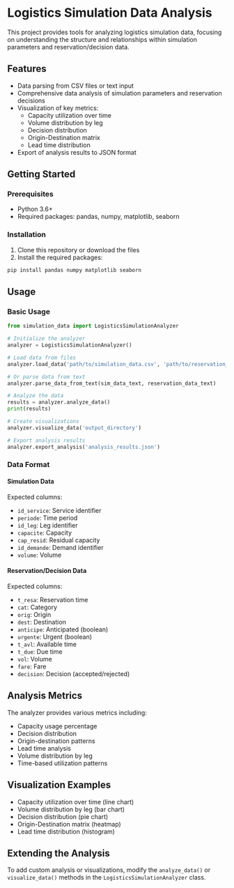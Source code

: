 # Logistics Simulation Data Analysis

This project provides tools for analyzing logistics simulation data, focusing on understanding the structure and relationships within simulation parameters and reservation/decision data.

## Features

- Data parsing from CSV files or text input
- Comprehensive data analysis of simulation parameters and reservation decisions
- Visualization of key metrics:
  - Capacity utilization over time
  - Volume distribution by leg
  - Decision distribution
  - Origin-Destination matrix
  - Lead time distribution
- Export of analysis results to JSON format

## Getting Started

### Prerequisites

- Python 3.6+
- Required packages: pandas, numpy, matplotlib, seaborn

### Installation

1. Clone this repository or download the files
2. Install the required packages:

```bash
pip install pandas numpy matplotlib seaborn
```

## Usage

### Basic Usage

```python
from simulation_data import LogisticsSimulationAnalyzer

# Initialize the analyzer
analyzer = LogisticsSimulationAnalyzer()

# Load data from files
analyzer.load_data('path/to/simulation_data.csv', 'path/to/reservation_data.csv')

# Or parse data from text
analyzer.parse_data_from_text(sim_data_text, reservation_data_text)

# Analyze the data
results = analyzer.analyze_data()
print(results)

# Create visualizations
analyzer.visualize_data('output_directory')

# Export analysis results
analyzer.export_analysis('analysis_results.json')
```

### Data Format

#### Simulation Data
Expected columns:
- `id_service`: Service identifier
- `periode`: Time period
- `id_leg`: Leg identifier
- `capacite`: Capacity
- `cap_resid`: Residual capacity
- `id_demande`: Demand identifier
- `volume`: Volume

#### Reservation/Decision Data
Expected columns:
- `t_resa`: Reservation time
- `cat`: Category
- `orig`: Origin
- `dest`: Destination
- `anticipe`: Anticipated (boolean)
- `urgente`: Urgent (boolean)
- `t_avl`: Available time
- `t_due`: Due time
- `vol`: Volume
- `fare`: Fare
- `decision`: Decision (accepted/rejected)

## Analysis Metrics

The analyzer provides various metrics including:
- Capacity usage percentage
- Decision distribution
- Origin-destination patterns
- Lead time analysis
- Volume distribution by leg
- Time-based utilization patterns

## Visualization Examples

- Capacity utilization over time (line chart)
- Volume distribution by leg (bar chart)
- Decision distribution (pie chart)
- Origin-Destination matrix (heatmap)
- Lead time distribution (histogram)

## Extending the Analysis

To add custom analysis or visualizations, modify the `analyze_data()` or `visualize_data()` methods in the `LogisticsSimulationAnalyzer` class.
